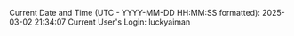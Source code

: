 Current Date and Time (UTC - YYYY-MM-DD HH:MM:SS formatted): 2025-03-02 21:34:07
Current User's Login: luckyaiman
